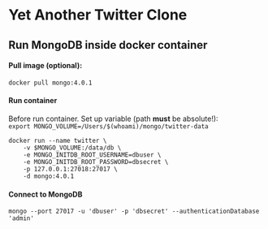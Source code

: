 # Yet Another Twitter Clone

## Run MongoDB inside docker container

#### Pull image (optional):
```
docker pull mongo:4.0.1
```

#### Run container
Before run container. Set up variable (path **must** be absolute!): <br /> 
`export MONGO_VOLUME=/Users/$(whoami)/mongo/twitter-data` <br />

```
docker run --name twitter \
	-v $MONGO_VOLUME:/data/db \
	-e MONGO_INITDB_ROOT_USERNAME=dbuser \
	-e MONGO_INITDB_ROOT_PASSWORD=dbsecret \
	-p 127.0.0.1:27018:27017 \
	-d mongo:4.0.1
```

#### Connect to MongoDB
```
mongo --port 27017 -u 'dbuser' -p 'dbsecret' --authenticationDatabase 'admin'
```
